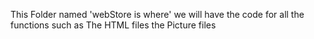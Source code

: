 This Folder named 'webStore is where' we will have the code for all the functions such as
The HTML files
the Picture files
